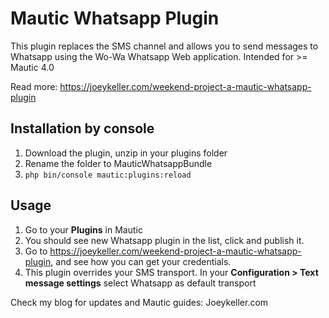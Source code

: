 # Mautic Whatsapp Plugin
This plugin replaces the SMS channel and allows you to send messages to Whatsapp
using the Wo-Wa Whatsapp Web application.
Intended for >= Mautic 4.0

Read more:
https://joeykeller.com/weekend-project-a-mautic-whatsapp-plugin

## Installation by console
1. Download the plugin, unzip in your plugins folder
2. Rename the folder to MauticWhatsappBundle
3. `php bin/console mautic:plugins:reload`

## Usage
1. Go to your **Plugins** in Mautic
2. You should see new Whatsapp plugin in the list, click and publish it.
3. Go to https://joeykeller.com/weekend-project-a-mautic-whatsapp-plugin, and see how you can get your credentials.
4. This plugin overrides your SMS transport. In your **Configuration > Text message settings** select Whatsapp as default transport

Check my blog for updates and Mautic guides:
Joeykeller.com
